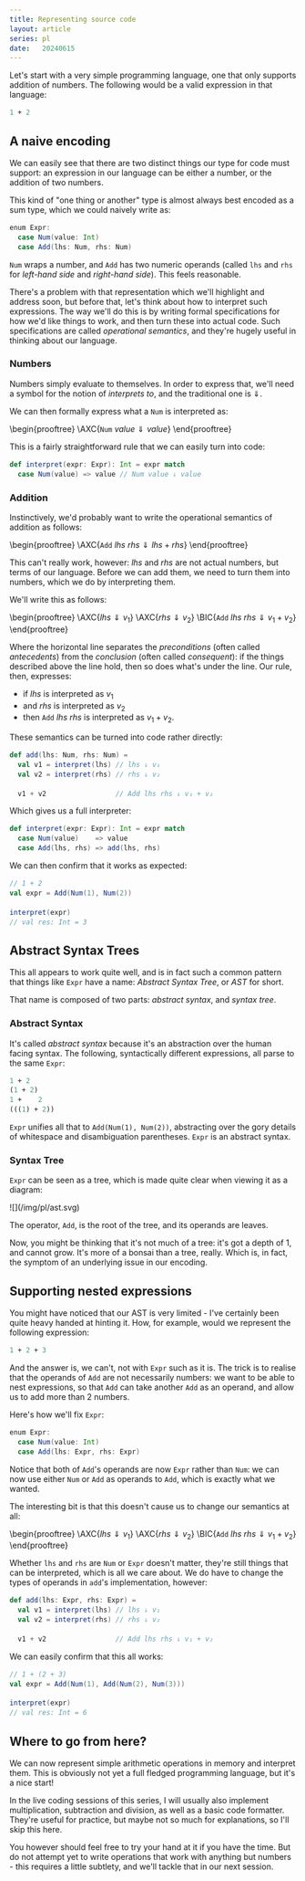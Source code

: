 ```yaml
---
title: Representing source code
layout: article
series: pl
date:   20240615
---
```


Let's start with a very simple programming language, one that only supports addition of numbers. The following would be a valid expression in that language:

```ocaml
1 + 2
```

## A naive encoding

We can easily see that there are two distinct things our type for code must support: an expression in our language can be either a number, or the addition of two numbers.

This kind of "one thing or another" type is almost always best encoded as a sum type, which we could naively write as:

```scala
enum Expr:
  case Num(value: Int)
  case Add(lhs: Num, rhs: Num)
```

`Num` wraps a number, and `Add` has two numeric operands (called `lhs` and `rhs` for _left-hand side_ and _right-hand side_). This feels reasonable.

There's a problem with that representation which we'll highlight and address soon, but before that, let's think about how to interpret such expressions. The way we'll do this is by writing formal specifications for how we'd like things to work, and then turn these into actual code. Such specifications are called _operational semantics_, and they're hugely useful in thinking about our language.

### Numbers

Numbers simply evaluate to themselves. In order to express that, we'll need a symbol for the notion of _interprets to_, and the traditional one is $\Downarrow$.

We can then formally express what a `Num` is interpreted as:

\begin{prooftree}
  \AXC{$\texttt{Num}\ value \Downarrow value$}
\end{prooftree}

This is a fairly straightforward rule that we can easily turn into code:

```scala
def interpret(expr: Expr): Int = expr match
  case Num(value) => value // Num value ⇓ value
```

### Addition

Instinctively, we'd probably want to write the operational semantics of addition as follows:

\begin{prooftree}
  \AXC{$\texttt{Add}\ lhs\ rhs \Downarrow lhs + rhs$}
\end{prooftree}

This can't really work, however: $lhs$ and $rhs$ are not actual numbers, but terms of our language. Before we can add them, we need to turn them into numbers, which we do by interpreting them.

We'll write this as follows:

\begin{prooftree}
  \AXC{$lhs \Downarrow v_1$}
  \AXC{$rhs \Downarrow v_2$}
  \BIC{$\texttt{Add}\ lhs\ rhs \Downarrow v_1 + v_2$}
\end{prooftree}

Where the horizontal line separates the _preconditions_ (often called _antecedents_) from the _conclusion_ (often called _consequent_): if the things described above the line hold, then so does what's under the line. Our rule, then, expresses:
- if $lhs$ is interpreted as $v_1$
- and $rhs$ is interpreted as  $v_2$
- then $\texttt{Add}\ lhs\ rhs$ is interpreted as $v_1 + v_2$.

These semantics can be turned into code rather directly:

```scala
def add(lhs: Num, rhs: Num) =
  val v1 = interpret(lhs) // lhs ⇓ v₁
  val v2 = interpret(rhs) // rhs ⇓ v₂

  v1 + v2                 // Add lhs rhs ⇓ v₁ + v₂
```

Which gives us a full interpreter:

```scala
def interpret(expr: Expr): Int = expr match
  case Num(value)    => value
  case Add(lhs, rhs) => add(lhs, rhs)
```

We can then confirm that it works as expected:

```scala
// 1 + 2
val expr = Add(Num(1), Num(2))

interpret(expr)
// val res: Int = 3
```

## Abstract Syntax Trees

This all appears to work quite well, and is in fact such a common pattern that things like `Expr` have a name: _Abstract Syntax Tree_, or _AST_ for short.

That name is composed of two parts: _abstract syntax_, and _syntax tree_.

### Abstract Syntax

It's called _abstract syntax_ because it's an abstraction over the human facing syntax. The following, syntactically different expressions, all parse to the same `Expr`:
```ocaml
1 + 2
(1 + 2)
1 +    2
(((1) + 2))
```

`Expr` unifies all that to `Add(Num(1), Num(2))`, abstracting over the gory details of whitespace and disambiguation parentheses. `Expr` is an abstract syntax.

### Syntax Tree

`Expr` can be seen as a tree, which is made quite clear when viewing it as a diagram:

<span class="figure">
![](/img/pl/ast.svg)
</span>


The operator, `Add`, is the root of the tree, and its operands are leaves.

Now, you might be thinking that it's not much of a tree: it's got a depth of 1, and cannot grow. It's more of a bonsai than a tree, really. Which is, in fact, the symptom of an underlying issue in our encoding.


## Supporting nested expressions

You might have noticed that our AST is very limited - I've certainly been quite heavy handed at hinting it. How, for example, would we represent the following expression:

```ocaml
1 + 2 + 3
```

And the answer is, we can't, not with `Expr` such as it is. The trick is to realise that the operands of `Add` are not necessarily numbers: we want to be able to nest expressions, so that `Add` can take another `Add` as an operand, and allow us to add more than 2 numbers.

Here's how we'll fix `Expr`:

```scala
enum Expr:
  case Num(value: Int)
  case Add(lhs: Expr, rhs: Expr)
```

Notice that both of `Add`'s operands are now `Expr` rather than `Num`: we can now use either `Num` or `Add` as operands to `Add`, which is exactly what we wanted.

The interesting bit is that this doesn't cause us to change our semantics at all:

\begin{prooftree}
  \AXC{$lhs \Downarrow v_1$}
  \AXC{$rhs \Downarrow v_2$}
  \BIC{$\texttt{Add}\ lhs\ rhs \Downarrow v_1 + v_2$}
\end{prooftree}


Whether `lhs` and `rhs` are `Num` or `Expr` doesn't matter, they're still things that can be interpreted, which is all we care about. We do have to change the types of operands in `add`'s implementation, however:

```scala
def add(lhs: Expr, rhs: Expr) =
  val v1 = interpret(lhs) // lhs ⇓ v₁
  val v2 = interpret(rhs) // rhs ⇓ v₂

  v1 + v2                 // Add lhs rhs ⇓ v₁ + v₂
```

We can easily confirm that this all works:

```scala
// 1 + (2 + 3)
val expr = Add(Num(1), Add(Num(2), Num(3)))

interpret(expr)
// val res: Int = 6
```

## Where to go from here?

We can now represent simple arithmetic operations in memory and interpret them. This is obviously not yet a full fledged programming language, but it's a nice start!

In the live coding sessions of this series, I will usually also implement multiplication, subtraction and division, as well as a basic code formatter. They're useful for practice, but maybe not so much for explanations, so I'll skip this here.

You however should feel free to try your hand at it if you have the time. But do not attempt yet to write operations that work with anything but numbers - this requires a little subtlety, and we'll tackle that in our next session.
